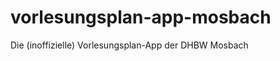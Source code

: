 vorlesungsplan-app-mosbach
==========================

Die (inoffizielle) Vorlesungsplan-App der DHBW Mosbach
